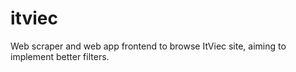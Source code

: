 # itviec

Web scraper and web app frontend to browse ItViec site, aiming to implement better filters.
